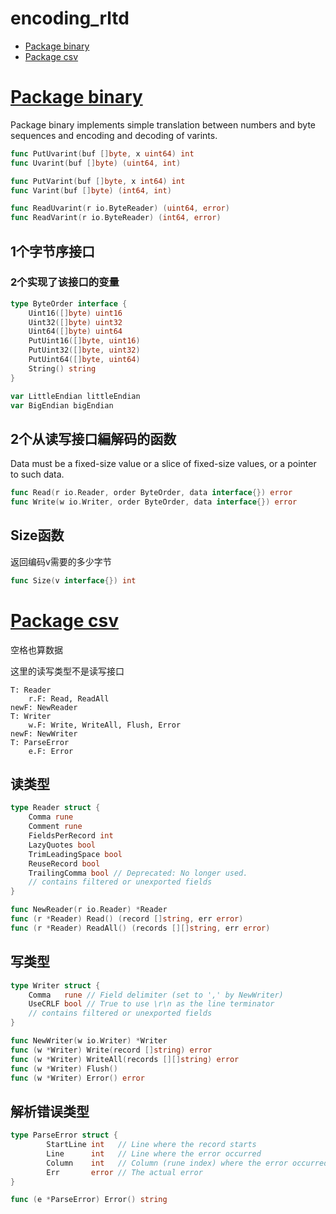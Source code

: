 # encoding_rltd

* [Package binary](https://golang.org/pkg/encoding/binary/)
* [Package csv](https://golang.org/pkg/encoding/csv/)


# [Package binary](https://golang.org/pkg/encoding/binary/)

Package binary implements simple translation between numbers and byte sequences and encoding and decoding of varints. 

```go
func PutUvarint(buf []byte, x uint64) int
func Uvarint(buf []byte) (uint64, int) 

func PutVarint(buf []byte, x int64) int
func Varint(buf []byte) (int64, int) 

func ReadUvarint(r io.ByteReader) (uint64, error)
func ReadVarint(r io.ByteReader) (int64, error) 
```


## 1个字节序接口

### 2个实现了该接口的变量

```go
type ByteOrder interface {
    Uint16([]byte) uint16
    Uint32([]byte) uint32
    Uint64([]byte) uint64
    PutUint16([]byte, uint16)
    PutUint32([]byte, uint32)
    PutUint64([]byte, uint64)
    String() string
}

var LittleEndian littleEndian
var BigEndian bigEndian
```

## 2个从读写接口編解码的函数

Data must be a fixed-size value or a slice of fixed-size values, or a pointer to such data.

```go
func Read(r io.Reader, order ByteOrder, data interface{}) error
func Write(w io.Writer, order ByteOrder, data interface{}) error
```

## Size函数

返回编码v需要的多少字节

```go
func Size(v interface{}) int 
```

# [Package csv](https://golang.org/pkg/encoding/csv/)

空格也算数据

这里的读写类型不是读写接口

```
T: Reader
    r.F: Read, ReadAll
newF: NewReader
T: Writer
    w.F: Write, WriteAll, Flush, Error
newF: NewWriter
T: ParseError
    e.F: Error
```

## 读类型

```go
type Reader struct {
    Comma rune
    Comment rune
    FieldsPerRecord int
    LazyQuotes bool
    TrimLeadingSpace bool
    ReuseRecord bool
    TrailingComma bool // Deprecated: No longer used.
    // contains filtered or unexported fields
}

func NewReader(r io.Reader) *Reader
func (r *Reader) Read() (record []string, err error)
func (r *Reader) ReadAll() (records [][]string, err error)

```

## 写类型

```go
type Writer struct {
    Comma   rune // Field delimiter (set to ',' by NewWriter)
    UseCRLF bool // True to use \r\n as the line terminator
    // contains filtered or unexported fields
}

func NewWriter(w io.Writer) *Writer
func (w *Writer) Write(record []string) error
func (w *Writer) WriteAll(records [][]string) error
func (w *Writer) Flush()
func (w *Writer) Error() error
```

## 解析错误类型

```go
type ParseError struct {
        StartLine int   // Line where the record starts
        Line      int   // Line where the error occurred
        Column    int   // Column (rune index) where the error occurred
        Err       error // The actual error
}

func (e *ParseError) Error() string
```

